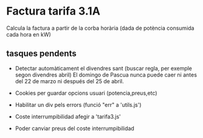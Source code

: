 # Factura tarifa 3.1A

Calcula la factura a partir de la corba horària
(dada de potència consumida cada hora en kW)

## tasques pendents

- Detectar automàticament el divendres sant (buscar regla, per exemple segon divendres abril)
El domingo de Pascua nunca puede caer ni antes del 22 de marzo ni después del 25 de abril.

- Cookies per guardar opcions usuari (potencia,preus,etc)

- Habilitar un div pels errors (funció "err" a 'utils.js')

- Coste interrumpibilidad afegir a 'tarifa3.js'

- Poder canviar preus del coste interrumpibilidad
